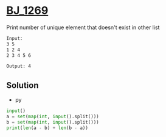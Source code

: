 # [BJ_1269](https://acmicpc.net/problem/1269)

Print number of unique element that doesn't exist in other list

```txt
Input:
3 5
1 2 4
2 3 4 5 6

Output: 4
```

## Solution

* py

```py
input()
a = set(map(int, input().split()))
b = set(map(int, input().split()))
print(len(a - b) + len(b - a))
```
